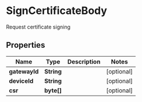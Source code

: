 

# SignCertificateBody

Request certificate signing

## Properties

| Name | Type | Description | Notes |
|------------ | ------------- | ------------- | -------------|
|**gatewayId** | **String** |  |  [optional] |
|**deviceId** | **String** |  |  [optional] |
|**csr** | **byte[]** |  |  [optional] |



